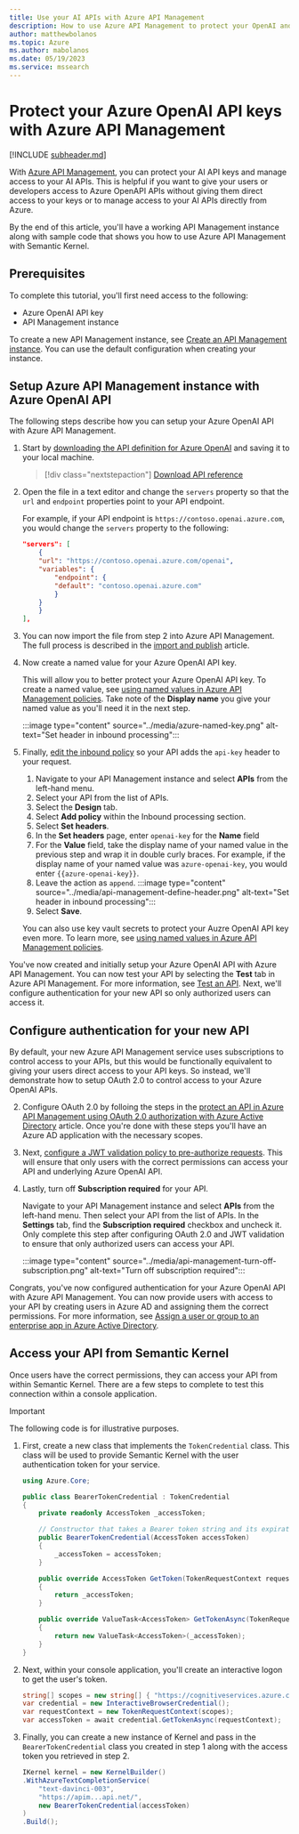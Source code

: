 ```yaml
---
title: Use your AI APIs with Azure API Management
description: How to use Azure API Management to protect your OpenAI and Azure OpenAI API keys.
author: matthewbolanos
ms.topic: Azure
ms.author: mabolanos
ms.date: 05/19/2023
ms.service: mssearch
---
```


# Protect your Azure OpenAI API keys with Azure API Management

[!INCLUDE [subheader.md](../includes/pat_large.md)]

With [Azure API Management](https://learn.microsoft.com/en-us/azure/api-management/api-management-key-concepts), you can protect your AI API keys and manage access to your AI APIs. This is helpful if you want to give your users or developers access to  Azure OpenAPI APIs without giving them direct access to your keys or to manage access to your AI APIs directly from Azure.

By the end of this article, you'll have a working API Management instance along with sample code that shows you how to use Azure API Management with Semantic Kernel.

## Prerequisites
To complete this tutorial, you'll first need access to the following:
- Azure OpenAI API key
- API Management instance

To create a new API Management instance, see [Create an API Management instance](/azure/api-management/get-started-create-service-instance). You can use the default configuration when creating your instance.

## Setup Azure API Management instance with Azure OpenAI API
The following steps describe how you can setup your Azure OpenAI API with Azure API Management.

1. Start by [downloading the API definition for Azure OpenAI](https://raw.githubusercontent.com/Azure/azure-rest-api-specs/main/specification/cognitiveservices/data-plane/AzureOpenAI/inference/preview/2023-03-15-preview/inference.json) and saving it to your local machine.

    > [!div class="nextstepaction"]
    > [Download API reference](https://raw.githubusercontent.com/Azure/azure-rest-api-specs/main/specification/cognitiveservices/data-plane/AzureOpenAI/inference/preview/2023-03-15-preview/inference.json)

2. Open the file in a text editor and change the `servers` property so that the `url` and `endpoint` properties point to your API endpoint.

    For example, if your API endpoint is `https://contoso.openai.azure.com`, you would change the `servers` property to the following:

    ```json
    "servers": [
        {
        "url": "https://contoso.openai.azure.com/openai",
        "variables": {
            "endpoint": {
            "default": "contoso.openai.azure.com"
            }
        }
        }
    ],
    ```

3. You can now import the file from step 2 into Azure API Management. The full process is described in the [import and publish](/azure/api-management/import-and-publish) article.

4. Now create a named value for your Azure OpenAI API key.

    This will allow you to better protect your Azure OpenAI API key. To create a named value, see [using named values in Azure API Management policies](azure/api-management/api-management-howto-properties). Take note of the **Display name** you give your named value as you'll need it in the next step.

    :::image type="content" source="../media/azure-named-key.png" alt-text="Set header in inbound processing":::

5. Finally, [edit the inbound policy](/azure/api-management/set-edit-policies) so your API adds the `api-key` header to your request.
    1. Navigate to your API Management instance and select **APIs** from the left-hand menu.
    2. Select your API from the list of APIs.
    3. Select the **Design** tab.
    4. Select **Add policy** within the Inbound processing section.
    5. Select **Set headers**.
    6. In the **Set headers** page, enter `openai-key` for the **Name** field
    7. For the **Value** field, take the display name of your named value in the previous step and wrap it in double curly braces. For example, if the display name of your named value was `azure-openai-key`, you would enter `{{azure-openai-key}}`.
    8. Leave the action as `append`.
        :::image type="content" source="../media/api-management-define-header.png" alt-text="Set header in inbound processing":::
    7. Select **Save**.

    You can also use key vault secrets to protect your Auzre OpenAI API key even more. To learn more, see [using named values in Azure API Management policies](azure/api-management/api-management-howto-properties). 

You've now created and initially setup your Azure OpenAI API with Azure API Management.  You can now test your API by selecting the **Test** tab in Azure API Management. For more information, see [Test an API](/azure/api-management/import-and-publish#test-the-new-api-in-the-azure-portal). Next, we'll configure authentication for your new API so only authorized users can access it.
    

## Configure authentication for your new API
By default, your new Azure API Management service uses subscriptions to control access to your APIs, but this would be functionally equivalent to giving your users direct access to your API keys. So instead, we'll demonstrate how to setup OAuth 2.0 to control access to your Azure OpenAI APIs.

2. Configure OAuth 2.0 by folloing the steps in the [protect an API in Azure API Management using OAuth 2.0 authorization with Azure Active Directory](/azure/api-management/api-management-howto-protect-backend-with-aad#register-an-application-in-azure-ad-to-represent-the-api) article. Once you're done with these steps you'll have an Azure AD application with the necessary scopes.

3. Next, [configure a JWT validation policy to pre-authorize requests](/azure/api-management/api-management-howto-protect-backend-with-aad#configure-a-jwt-validation-policy-to-pre-authorize-requests). This will ensure that only users with the correct permissions can access your API and underlying Azure OpenAI API. 

1. Lastly, turn off **Subscription required** for your API.

    Navigate to your API Management instance and select **APIs** from the left-hand menu. Then select your API from the list of APIs. In the **Settings** tab, find the **Subscription required** checkbox and uncheck it. Only complete this step after configuring OAuth 2.0 and JWT validation to ensure that only authorized users can access your API.

    :::image type="content" source="../media/api-management-turn-off-subscription.png" alt-text="Turn off subscription required":::


Congrats, you've now configured authentication for your Azure OpenAI API with Azure API Management. You can now provide users with access to your API by creating users in Azure AD and assigning them the correct permissions. For more information, see [Assign a user or group to an enterprise app in Azure Active Directory](/azure/active-directory/manage-apps/assign-user-or-group-access-portal).

## Access your API from Semantic Kernel

Once users have the correct permissions, they can access your API from within Semantic Kernel. There are a few steps to complete to test this connection within a console application.

> [!IMPORTANT]
> The following code is for illustrative purposes. 

1. First, create a new class that implements the `TokenCredential` class. This class will be used to provide Semantic Kernel with the user authentication token for your service.

    ```csharp
    using Azure.Core;

    public class BearerTokenCredential : TokenCredential
    {
        private readonly AccessToken _accessToken;

        // Constructor that takes a Bearer token string and its expiration date
        public BearerTokenCredential(AccessToken accessToken)
        {
            _accessToken = accessToken;
        }

        public override AccessToken GetToken(TokenRequestContext requestContext, CancellationToken cancellationToken)
        {
            return _accessToken;
        }

        public override ValueTask<AccessToken> GetTokenAsync(TokenRequestContext requestContext, CancellationToken cancellationToken)
        {
            return new ValueTask<AccessToken>(_accessToken);
        }
    }
    ```

2. Next, within your console application, you'll create an interactive logon to get the user's token.

    ```csharp
    string[] scopes = new string[] { "https://cognitiveservices.azure.com/.default" };
    var credential = new InteractiveBrowserCredential();
    var requestContext = new TokenRequestContext(scopes);
    var accessToken = await credential.GetTokenAsync(requestContext);
    ```

3. Finally, you can create a new instance of Kernel and pass in the `BearerTokenCredential` class you created in step 1 along with the access token you retrieved in step 2.

    ```csharp
    IKernel kernel = new KernelBuilder()
    .WithAzureTextCompletionService(
        "text-davinci-003",
        "https://apim...api.net/",
        new BearerTokenCredential(accessToken)
    )
    .Build();
    ```